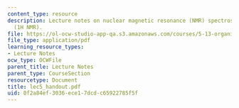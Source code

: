 ```yaml
---
content_type: resource
description: Lecture notes on nuclear magnetic resonance (NMR) spectroscopy and connectivity
  (1H NMR).
file: https://ol-ocw-studio-app-qa.s3.amazonaws.com/courses/5-13-organic-chemistry-ii-fall-2003/0f2a84ef3036ece17dcdc65922785f5f_lec5_handout.pdf
file_type: application/pdf
learning_resource_types:
- Lecture Notes
ocw_type: OCWFile
parent_title: Lecture Notes
parent_type: CourseSection
resourcetype: Document
title: lec5_handout.pdf
uid: 0f2a84ef-3036-ece1-7dcd-c65922785f5f
---
```

